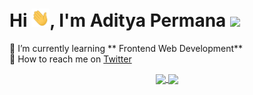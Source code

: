 # Hi <img src='https://github.com/aditperm/aditperm/blob/master/assets/Hi.gif' width='29' height='29'/>, I'm Aditya Permana ![](https://visitor-badge.glitch.me/badge?page_id=aditperm.aditperm)
🌱 I’m currently learning ** Frontend Web Development**<br/>
📝 How to reach me on [Twitter](https://www.twitter.com/aditperm)<br/>

<p align=center>
  <a href="#" title="Stats">
    <img height=175 align="center" src="https://github-readme-stats.vercel.app/api?username=aditperm&show_icons=true&theme=gotham">
  </a>
  <a href="#" title="Stats">
  <img height=175 align="center" src="https://github-readme-stats.vercel.app/api/top-langs/?username=aditperm&hide=c%23,powershell,java&title_color=2aa889&text_color=99d1ce&icon_color=2bbc8a&bg_color=0c1014&langs_count=8&layout=compact" />
  </a>
</p>


